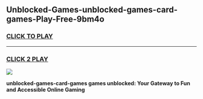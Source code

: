 
## Unblocked-Games-unblocked-games-card-games-Play-Free-9bm4o
<h3>
<a href="https://premium76.site?title=unblocked-games-card-games&ref=18A1">CLICK TO PLAY</a></h3>
<hr>

<h3>
<a href="https://premium76.site?title=unblocked-games-card-games&ref=18A1">CLICK 2 PLAY</a>
  
</h3>

<a href="https://premium76.site?title=unblocked-games-card-games&ref=18A1"><img src="https://clearcache.store/games.png"></a>


**unblocked-games-card-games games unblocked: Your Gateway to Fun and Accessible Online Gaming**
